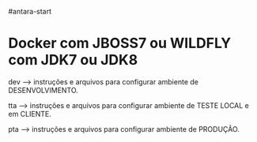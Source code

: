 #antara-start

Docker com  JBOSS7 ou WILDFLY com JDK7 ou JDK8 
===============================================

dev --> instruções e arquivos para configurar ambiente de DESENVOLVIMENTO.

tta --> instruções e arquivos para configurar ambiente de TESTE LOCAL e em CLIENTE.

pta --> instruções e arquivos para configurar ambiente de PRODUÇÃO.
